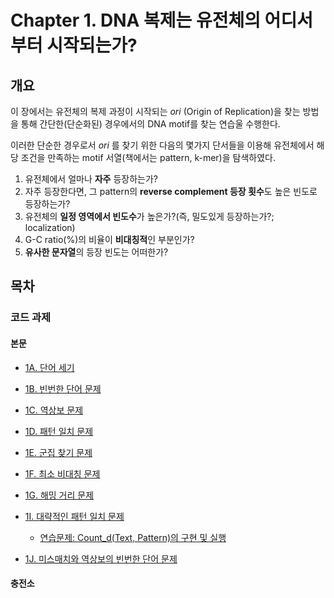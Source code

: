 # Chapter 1. DNA 복제는 유전체의 어디서부터 시작되는가?
## 개요
이 장에서는 유전체의 복제 과정이 시작되는 *ori* (Origin of Replication)을 찾는 방법을 통해 간단한(단순화된) 경우에서의 DNA motif를 찾는 연습울 수행한다.

이러한 단순한 경우로서 *ori* 를 찾기 위한 다음의 몇가지 단서들을 이용해 유전체에서 해당 조건을 만족하는 motif 서열(책에서는 pattern, k-mer)을 탐색하였다.

1. 유전체에서 얼마나 **자주** 등장하는가?
2. 자주 등장한다면, 그 pattern의 **reverse complement 등장 횟수**도 높은 빈도로 등장하는가?
3. 유전체의 **일정 영역에서 빈도수**가 높은가?(즉, 밀도있게 등장하는가?; localization)
4. G-C ratio(%)의 비율이 **비대칭적**인 부분인가?
5. **유사한 문자열**의 등장 빈도는 어떠한가?

## 목차
### 코드 과제
#### 본문

- [1A. 단어 세기](/Bioinforamtics-Algorithm-practice/Chapter%201/1A.%20PatternCount.ipynb)

- [1B. 빈번한 단어 문제](/Bioinforamtics-Algorithm-practice/Chapter%201/1B.%20FrequentWords.ipynb)

- [1C. 역상보 문제](/Bioinforamtics-Algorithm-practice/Chapter%201/1C.%20ReverseComplement.ipynb)

- [1D. 패턴 일치 문제](/Bioinforamtics-Algorithm-practice/Chapter%201/1D.%20PatternOccurrence.ipynb)

- [1E. 군집 찾기 문제](/Bioinforamtics-Algorithm-practice/Chapter%201/1E.%20FindClumps.ipynb)

- [1F. 최소 비대칭 문제](/Bioinforamtics-Algorithm-practice/Chapter%201/1F.%20MinimizeSkew.ipynb)

- [1G. 해밍 거리 문제](/Bioinforamtics-Algorithm-practice/Chapter%201/1G.%20HammingDistance.ipynb)

- [1I. 대략적인 패턴 일치 문제](/Bioinforamtics-Algorithm-practice/Chapter%201/1H.%20NäivePatternMatiching.ipynb)

    - [연습문제: Count_d(Text, Pattern)의 구현 및 실행](/Bioinforamtics-Algorithm-practice/Chapter%201/1I-Ex.%20ApproximatePatternCount.ipynb)

- [1J. 미스매치와 역상보의 빈번한 단어 문제](/Bioinforamtics-Algorithm-practice/Chapter%201/1J.%20MostFrequentPseudoPatternwithComplements.ipynb)

#### 충전소